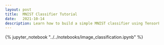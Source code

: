 ```yaml
---
layout: post
title:  MNIST Classifier Tutorial
date:   2021-10-14
description: Learn how to build a simple MNIST classifier using TensorFlow.
---
```


{% jupyter_notebook "../../notebooks/image_classification.ipynb" %}
